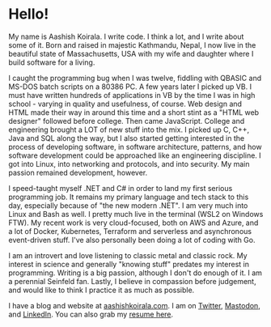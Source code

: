 # Hello!

My name is Aashish Koirala. I write code. I think a lot, and I write about some of it. Born and raised in majestic Kathmandu, Nepal, I now live in the beautiful state of Massachusetts, USA with my wife and daughter where I build software for a living.

I caught the programming bug when I was twelve, fiddling with QBASIC and MS-DOS batch scripts on a 80386 PC. A few years later I picked up VB. I must have written hundreds of applications in VB by the time I was in high school - varying in quality and usefulness, of course. Web design and HTML made their way in around this time and a short stint as a "HTML web designer" followed before college. Then came JavaScript. College and engineering brought a LOT of new stuff into the mix. I picked up C, C++, Java and SQL along the way, but I also started getting interested in the process of developing software, in software architecture, patterns, and how software development could be approached like an engineering discipline. I got into Linux, into networking and protocols, and into security. My main passion remained development, however.

I speed-taught myself .NET and C# in order to land my first serious programming job. It remains my primary language and tech stack to this day, especially because of "the new modern .NET". I am very much into Linux and Bash as well. I pretty much live in the terminal (WSL2 on Windows FTW). My recent work is very cloud-focused, both on AWS and Azure, and a lot of Docker, Kubernetes, Terraform and serverless and asynchronous event-driven stuff. I've also personally been doing a lot of coding with Go.

I am an introvert and love listening to classic metal and classic rock. My interest in science and generally "knowing stuff" predates my interest in programming. Writing is a big passion, although I don't do enough of it. I am a perennial Seinfeld fan. Lastly, I believe in compassion before judgement, and would like to think I practice it as much as possible.

I have a blog and website at [aashishkoirala.com](https://aashishkoirala.com). I am on [Twitter](https://twitter.com/aashishkoirala/), [Mastodon](https://hachyderm.io/@aashishkoirala), and [LinkedIn](https://linkedin.com/in/aashishkoirala/). You can also grab my [resume here](https://aashishkoirala.com/resume.pdf).

